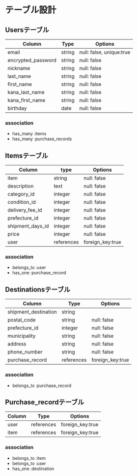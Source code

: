 # テーブル設計
## Usersテーブル

| Column         | Type   | Options                  |
| -------------------------| ------ | -------------------------|
| email                    | string | null: false, unique:true |
| encrypted_password       | string | null: false              |
| nickname                 | string | null: false              |
| last_name                | string | null: false              |
| first_name               | string | null: false              |
| kana_last_name           | string | null: false              |
| kana_first_name          | string | null: false              |
| birthday                 | date   | null: false              |

### association

- has_many :items
- has_many :purchase_records


## Itemsテーブル

| Column                | type       | Options         |
| ----------------------| -----------| --------------- |
| item                  | string     | null: false     |
| description           | text       | null: false     |
| category_id           | integer    | null: false     |
| condition_id          | integer    | null: false     |
| delivery_fee_id       | integer    | null: false     |
| prefecture_id         | integer    | null: false     |
| shipment_days_id      | integer    | null: false     |
| price                 | integer    | null: false     |
| user                  | references |foreign_key:true |

### association

- belongs_to :user
- has_one :purchase_record

## Destinationsテーブル

| Column                  | Type        | Options          |
| ------------------------| ------------| -----------------|
| shipment_destination    | string      |                  |
| postal_code             | string      | null: false      |
| prefecture_id           | integer     | null: false      |
| municipality            | string      | null: false      |
| address                 | string      | null: false      |
| phone_number            | string      | null: false      |
| purchase_record         | references  | foreign_key:true |

### association

- belongs_to :purchase_record

## Purchase_recordテーブル

| Column    | Type      | Options          |
| --------  | ----------| -----------------|
| user      | references| foreign_key:true |
| item      | references| foreign_key:true |

### association

- belongs_to :item
- belongs_to :user
- has_one :destination
